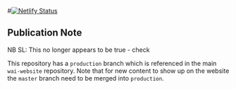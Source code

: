 #[![Netlify Status](https://api.netlify.com/api/v1/badges/ecd9b31d-e269-4a2a-9229-905b01445d92/deploy-status)](https://app.netlify.com/sites/wai-curricula/deploys)

## Publication Note

NB SL: This no longer appears to be true - check

This repository has a `production` branch which is referenced in the main `wai-website` repository. Note that for new content to show up on the website the `master` branch need to be merged into `production`.